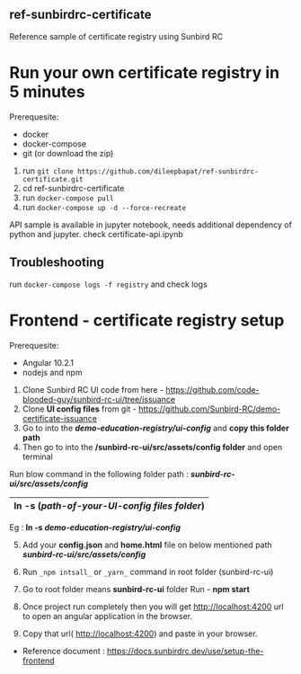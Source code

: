 ## ref-sunbirdrc-certificate
Reference sample of certificate registry using Sunbird RC

# Run your own certificate registry in 5 minutes 


Prerequesite:

* docker
* docker-compose
* git (or download the zip)

1. run `git clone https://github.com/dileepbapat/ref-sunbirdrc-certificate.git`
2. cd ref-sunbirdrc-certificate
3. run `docker-compose pull`
4. run `docker-compose up -d --force-recreate`

API sample is available in jupyter notebook, needs additional dependency of python and jupyter. 
check certificate-api.ipynb

## Troubleshooting
run `docker-compose logs -f registry` and check logs


# Frontend - certificate registry setup

Prerequesite:
* Angular 10.2.1
* nodejs and npm

1. Clone Sunbird RC UI code from here - <https://github.com/code-blooded-guy/sunbird-rc-ui/tree/issuance>
2. Clone **UI config files** from git - <https://github.com/Sunbird-RC/demo-certificate-issuance>
3. Go to into the ***demo-education-registry/ui-config*** and **copy this folder path**
4. Then go to into the **/sunbird-rc-ui/src/assets/config folder**  and open terminal 

Run blow command in the following folder path : ***sunbird-rc-ui/src/assets/config***

|ln -s (***path-of-your-UI-config files folder***)|
| :- |

Eg : **ln -s *demo-education-registry/ui-config*** 


5. Add your **config.json** and **home.html** file on below mentioned path
***sunbird-rc-ui/src/assets/config***

6. Run `_npm intsall_` or `_yarn_` command in root folder (sunbird-rc-ui)

7. Go to root folder means **sunbird-rc-ui** folder 
Run - **npm start**

8. Once project run completely then you will get <http://localhost:4200> url
to open an angular application in the browser.

9. Copy that url( <http://localhost:4200>) and paste in your browser.

- Reference document : <https://docs.sunbirdrc.dev/use/setup-the-frontend>

